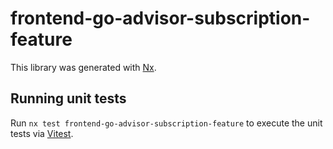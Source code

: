 # frontend-go-advisor-subscription-feature

This library was generated with [Nx](https://nx.dev).

## Running unit tests

Run `nx test frontend-go-advisor-subscription-feature` to execute the unit tests via [Vitest](https://vitest.dev/).
